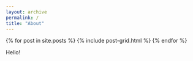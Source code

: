 ```yaml
---
layout: archive
permalink: /
title: "About"
---
```


<div class="tiles">
{% for post in site.posts %}
	{% include post-grid.html %}
{% endfor %}
</div><!-- /.tiles -->

Hello!
